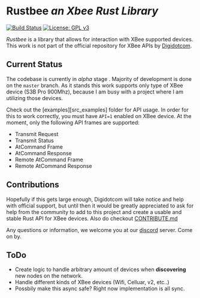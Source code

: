# Rustbee *an Xbee Rust Library*
[![Build Status][travisimg]][travislink] [![License: GPL v3](https://img.shields.io/badge/License-GPLv3-blue.svg)](https://www.gnu.org/licenses/gpl-3.0) 



*Rustbee* is a library that allows for interaction with XBee supported devices. This work is not part of the official repository for XBee APIs by [Digidotcom][digicom]. 
## Current Status

The codebase is currently in *alpha* stage . Majority of development is done on the `master` 
branch. As it stands this work supports only type of XBee device (S3B Pro 900Mhz), because I am busy with a project where I am utilizing those devices.

Check out the [examples][src_examples] folder for API usage. In order for this to work correctly, you must have `API=1` enabled on XBee device. At the moment, only
the following API frames are supported:

* Transmit Request
* Transmit Status
* AtCommand Frame
* AtCommand Response
* Remote AtCommand Frame
* Remote AtCommand Response



## Contributions
Hopefully if this gets large enough, Digidotcom will take notice and help with official support, but until then it would be greatly appreciated to ask for help from the
community to add to this project and create a usable and stable Rust API for XBee devices. Also do checkout [CONTRIBUTE.md][contribute]

Any questions or information, we welcome you at our [discord][discord] server. Come on by.

## ToDo

* Create logic to handle arbitrary amount of devices when __discovering__ new nodes on the network. 
* Handle different kinds of XBee devices (Wifi, Celluar, v2, etc..)
* Possbily make this async safe? Right now implementation is all sync.


[travisimg]: https://travis-ci.org/duysqubix/rustbee.svg?branch=master
[travislink]: https://travis-ci.org/duysqubix/rustbee
[discord]: https://discord.gg/6arV5Es
[digicom]: https://github.com/digidotcom
[contribute]: https://github.com/rustbee/blob/master/CONTRIBUTING.md
